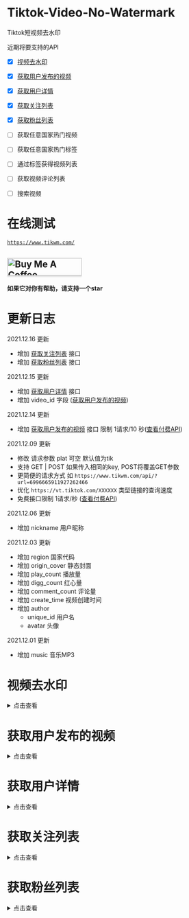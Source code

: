 # Tiktok-Video-No-Watermark

Tiktok短视频去水印


近期将要支持的API

+ [x] [视频去水印](#视频去水印)

+ [x] [获取用户发布的视频](#获取用户发布的视频)

+ [x] [获取用户详情](#获取用户详情)

+ [x] [获取关注列表](#获取关注列表)

+ [x] [获取粉丝列表](#获取粉丝列表)

+ [ ] 获取任意国家热门视频

+ [ ] 获取任意国家热门标签

+ [ ] 通过标签获得视频列表

+ [ ] 获取视频评论列表

+ [ ] 搜索视频

# 在线测试

[```https://www.tikwm.com/```](https://www.tikwm.com/)


## <a href="https://www.buymeacoffee.com/yi005" target="_blank"><img src="https://cdn.buymeacoffee.com/buttons/default-blue.png" alt="Buy Me A Coffee" style="height: 41px !important;width: 174px !important;box-shadow: 0px 3px 2px 0px rgba(190, 190, 190, 0.5) !important;-webkit-box-shadow: 0px 3px 2px 0px rgba(190, 190, 190, 0.5) !important;" ></a>

#### 如果它对你有帮助，请支持一个star

# 更新日志

2021.12.16 更新
+ 增加 [获取关注列表](#获取关注列表) 接口
+ 增加 [获取粉丝列表](#获取粉丝列表) 接口

2021.12.15 更新
+ 增加 [获取用户详情](#获取用户详情) 接口
+ 增加 video_id 字段 ([获取用户发布的视频](#获取用户发布的视频))

2021.12.14 更新

+ 增加 [获取用户发布的视频](#获取用户发布的视频) 接口 限制 1请求/10 秒([查看付费API](https://rapidapi.com/yi005/api/tiktok-video-no-watermark2/))

2021.12.09 更新

+ 修改 请求参数 plat 可空 默认值为tik
+ 支持 GET | POST 如果传入相同的key, POST将覆盖GET参数
+ 更简便的请求方式 如 ```https://www.tikwm.com/api/?url=6996665911927262466```
+ 优化 ```https://vt.tiktok.com/XXXXXX``` 类型链接的查询速度
+ 免费接口限制 1请求/秒 ([查看付费API](https://rapidapi.com/yi005/api/tiktok-video-no-watermark2/))

2021.12.06 更新

+ 增加 nickname 用户昵称

2021.12.03 更新

+ 增加 region 国家代码
+ 增加 origin_cover 静态封面
+ 增加 play_count 播放量
+ 增加 digg_count 红心量
+ 增加 comment_count 评论量
+ 增加 create_time 视频创建时间
+ 增加 author
    + unique_id 用户名
    + avatar 头像

2021.12.01 更新

+ 增加 music 音乐MP3

# 视频去水印

<details>
<summary>点击查看</summary>

### 接口地址：```https://www.tikwm.com/api/```

### 请求方式：```get|post```

### 参数

```
plat - 平台（tik） 不传默认为tik

url - 短视频地址 支持（6996665911927262466 | https://vt.tiktok.com/XXXXXX | https://www.tiktok.com/@umay_874/video/6996665911927262466）等多种链接格式
```

### 返回结果：Json

```json
{
  "code": 0,
  "msg": "success",
  "data": {
    "region": "TR",
    "title": "#hangi şarkılarla video atmamı isterdiniz 🇹🇷🐺#🐺🇹🇷🤘🐺🇹🇷🤘🐺🇹🇷🤘🐺🇹🇷 #gazimustafakemalataturk #yüksekova",
    "cover": "https://p16-sign-sg.tiktokcdn.com/obj/tos-alisg-p-0037/8c75c54aaa0f486cb6fe82d3e466cd11_1629038230?x-expires=1638532800&x-signature=%2FhxZ97lx9tvpccHiDoIV9ff7oJ4%3D",
    "origin_cover": "https://p16-sign-sg.tiktokcdn.com/tos-alisg-p-0037/15f610be8e2d4818bf049eda670e3611_1629038230~tplv-tiktokx-360p.jpeg?x-expires=1638532800&x-signature=S6nJz1rmuztGs1rADsKePgg37HY%3D",
    "play": "https://v16m-default.akamaized.net/4cc86938b3e2a3695b9127eb86b397b6/61aa0823/video/tos/alisg/tos-alisg-pve-0037c001/098a42acd7874257961c7ec7ea77a4cc/?a=0&br=1788&bt=894&cd=0%7C0%7C0&ch=0&cr=0&cs=0&cv=1&dr=0&ds=6&er=&ft=w.1R0FGgkag3-I&l=202112030605450102230821640703B9F3&lr=all&mime_type=video_mp4&net=0&pl=0&qs=0&rc=ajRocDk6ZjZsNzMzODczNEApZ2lnO2k1aWQ7Nzk4Zzk2ZGdkbm5ucjRvYWBgLS1kMS1zc2BjXy9iMTMwMDUzMTZeMmI6Yw%3D%3D&vl=&vr=",
    "wmplay": "https://v16m-default.akamaized.net/555d16254282b184d654b17338a68632/61aa0823/video/tos/alisg/tos-alisg-pve-0037c001/433818c0e6eb4554a8dc70fa12f76373/?a=0&br=1706&bt=853&cd=0%7C0%7C0&ch=0&cr=0&cs=0&cv=1&dr=0&ds=3&er=&ft=w.1R0FGgkag3-I&l=202112030605450102230821640703B9F3&lr=all&mime_type=video_mp4&net=0&pl=0&qs=0&rc=ajRocDk6ZjZsNzMzODczNEApaWZpNTNmZDs5N2Q0ZDo3M2dkbm5ucjRvYWBgLS1kMS1zc15fNS9gMl4vNmA2MmIwMmE6Yw%3D%3D&vl=&vr=",
    "music": "https://p16-va-default.akamaized.net/obj/musically-maliva-obj/6842547937583631110.mp3",
    "play_count": 56297,
    "digg_count": 5199,
    "comment_count": 130,
    "create_time": 1629038229,
    "author": {
      "unique_id": "umayyyy238",
      "nickname": "Umay 🐺",
      "avatar": "https://p16-sign-sg.tiktokcdn.com/tos-alisg-avt-0068/0f4b7298cc9c70d41f49eb36fd510186~c5_300x300.webp?x-expires=1638597600&x-signature=xQzF9C2X5CSXjlUMwovg6ZFGNPY%3D"
    }
  }
}
```

</details>

# 获取用户发布的视频

<details>
<summary>点击查看</summary>

### 接口地址：```https://www.tikwm.com/api/user/posts```

### 请求方式：```get|post```

### 参数

```
unique_id - 例 @mineodesu69 
count - 10 (最小1 最大35) 获取数量
cursor - 0 (hasMore为true时，可传入上次请求返回的cursor加载更多)
```

### 返回结果：Json

```json
{
  "code": 0,
  "msg": "success",
  "data": {
    "videos": [
      {
        "region": "JP",
        "title": "チャイナ服のスリットたまんないよね？🤭💕",
        "cover": "https://p16-sign-sg.tiktokcdn.com/obj/tos-alisg-p-0037/039a83b2a2a94b24b1e29a540f88ab49_1639312726?x-expires=1639512000&x-signature=8p7RLRMtXpua31Wa%2B1kDpwffZB8%3D",
        "origin_cover": "https://p16-sign-sg.tiktokcdn.com/tos-alisg-p-0037/7029c7e45b004372b9f30fd0dffea682_1639312725~tplv-tiktokx-360p.jpeg?x-expires=1639512000&x-signature=YJn1K9BaRoNJChphJwlK%2BMhrNoo%3D",
        "play": "https://v16m-default.akamaized.net/41caea488a8d07f9da0fd64e1cce9a9d/61b8fb08/video/tos/alisg/tos-alisg-pve-0037/c795108b3b384e0b851200eac80a72af/?a=0&br=5566&bt=2783&cd=0%7C0%7C0&ch=0&cr=0&cs=0&cv=1&dr=0&ds=3&er=&ft=w.1R0FGgkag3-I&l=202112141413530102451332071559A25D&lr=all&mime_type=video_mp4&net=0&pl=0&qs=0&rc=M3BtO2U6Zmx4OTMzODgzNEApOGg7NGhoOWU5N2Y4ZjplPGdpYi1scjQwbm5gLS1kLy1zc14tMC00YV8yX18yMzM0MzI6Yw%3D%3D&vl=&vr=",
        "wmplay": "https://v16m-default.akamaized.net/f9d89538f9e6b91f0d7f6f509fdd5903/61b8fb08/video/tos/alisg/tos-alisg-pve-0037/32b253a1b50646af8cdb08a253ed9a3a/?a=0&br=3408&bt=1704&cd=0%7C0%7C0&ch=0&cr=0&cs=0&cv=1&dr=0&ds=3&er=&ft=w.1R0FGgkag3-I&l=202112141413530102451332071559A25D&lr=all&mime_type=video_mp4&net=0&pl=0&qs=0&rc=M3BtO2U6Zmx4OTMzODgzNEApOTs6aTNoZjszNzs6N2g0aWdpYi1scjQwbm5gLS1kLy1zcy1eYy9eNjMvNjMvXjU1Xl86Yw%3D%3D&vl=&vr=",
        "music": "https://p16-va-default.akamaized.net/obj/musically-maliva-obj/7002634676770999045.mp3",
        "play_count": 7064,
        "digg_count": 324,
        "comment_count": 14,
        "create_time": 1639312724,
        "author": {
          "unique_id": "mineodesu69",
          "nickname": "こずりん",
          "avatar": "https://p16-sign-sg.tiktokcdn.com/tos-alisg-avt-0068/a1daf088c51a3183dae1513df606f3a8~c5_300x300.webp?x-expires=1639576800&x-signature=LE%2FGp5afJOJTwdMXUizKU%2FMyZtY%3D"
        }
      }
    ],
    "cursor": "1639312724000",
    "hasMore": true
  }
}
```

</details>


# 获取用户详情

<details>
<summary>点击查看</summary>

### 接口地址：```https://www.tikwm.com/api/user/info```

### 请求方式：```get|post```

### 参数

```
unique_id - 例 @mineodesu69 
```

### 返回结果：Json

```json
{
  "code": 0,
  "msg": "success",
  "data": {
    "user": {
      "id": "6943972350728700930",
      "uniqueId": "mineodesu69",
      "nickname": "こずりん",
      "avatarThumb": "https://p16-sign-sg.tiktokcdn.com/aweme/100x100/tos-alisg-avt-0068/a1daf088c51a3183dae1513df606f3a8.jpeg?x-expires=1639641600&x-signature=3a7O4IkK4j%2FhTRhKwpZAnbrHBqc%3D",
      "avatarMedium": "https://p16-sign-sg.tiktokcdn.com/aweme/720x720/tos-alisg-avt-0068/a1daf088c51a3183dae1513df606f3a8.jpeg?x-expires=1639641600&x-signature=qrorwjUDdRWZYDZ%2BnKDNlsGUeXw%3D",
      "avatarLarger": "https://p16-sign-sg.tiktokcdn.com/aweme/1080x1080/tos-alisg-avt-0068/a1daf088c51a3183dae1513df606f3a8.jpeg?x-expires=1639641600&x-signature=cF3LB9vK7SU%2F2QD%2BL2KBU2d2fVI%3D",
      "signature": "【毎日投稿🐼】\n→ → → 18時頃\n君にちょうどいい女の子·͜·\n長野出身今は関西\n- ̗̀  SNSまとめ👇🏻   ̖́-",
      "verified": false,
      "secUid": "MS4wLjABAAAAx79jlw39ozlKeUQoa9QjOtJBzelssB4fzLwYsL0za6BOjMxA0aYRq4COI3zI7lZ_",
      "secret": false,
      "ftc": false,
      "relation": 0,
      "openFavorite": true,
      "bioLink": {
        "link": "https://lit.link/kozurin69",
        "risk": 3
      },
      "commentSetting": 0,
      "duetSetting": 0,
      "stitchSetting": 0,
      "privateAccount": false,
      "isADVirtual": false
    },
    "stats": {
      "followingCount": 262,
      "followerCount": 207900,
      "heartCount": 1400000,
      "videoCount": 191,
      "diggCount": 911,
      "heart": 1400000
    }
  }
}
```

</details>

# 获取关注列表

<details>
<summary>点击查看</summary>

### 接口地址：```https://www.tikwm.com/api/user/following```

### 请求方式：```get|post```

### 参数

```
user_id - 例 6943972350728700930
count - 1 ~ 200 默认 50
time -  hasMore为真时，传入time加载下一页内容
```

### 返回结果：Json

```json
{
  "code": 0,
  "msg": "success",
  "data": {
    "followings": [{
      "id": "6566729240732614657",
      "region": "JP",
      "sec_uid": "MS4wLjABAAAAPjqPx1dTQnBcNVh02MLMStHYmM2fF55gofBYdZj-f45LZW83-W_JS2G6Xsa1XC6p",
      "unique_id": "yuuna_1210",
      "nickname": "悠那🌹🌕",
      "signature": "ﾌｱﾝﾏ🌹🌕Yuuna🇯🇵\nInstagram、YouTube、ファンクラブはこちら⬇️",
      "avatar": "https://p16-sign-sg.tiktokcdn.com/tos-alisg-avt-0068/91db82467172b59501cf42d89202b2ef~c5_300x300.webp?x-expires=1639742400&x-signature=H3F9uVCyzlk08lO9YooEnGpuK0E%3D",
      "aweme_count": 206,
      "follower_count": 1172117,
      "favoriting_count": 1430,
      "total_favorited": 6490676,
      "youtube_channel_title": "Yuuna ユウナ",
      "youtube_channel_id": "UCQzD8bUstNeFmxAq6BF2VWg",
      "twitter_name": "Yuuna12100930",
      "twitter_id": "1428762131105652739"
    }, {
      "id": "6821369322682778626",
      "region": "JP",
      "sec_uid": "MS4wLjABAAAA2_YTgxz3kLb2XoyC3xOXnosim3gdiqMtFHnjRvckabZJFQ40XBOVttDCiB5cwa3b",
      "unique_id": "i.am_natsuki_",
      "nickname": "なっちゅん🤍🍣",
      "signature": "Age:21   JAPAN🇯🇵TOKYO🗼\n\nLOVELY JAPANESE GIRL💓☕️🥰\n仲良くしてね！",
      "avatar": "https://p16-sign-sg.tiktokcdn.com/tos-alisg-avt-0068/d23cc59fad7298076477764d4cd7df93~c5_300x300.webp?x-expires=1639742400&x-signature=GOa3WnBctzln5z4MRhUqy%2BrBSJw%3D",
      "aweme_count": 351,
      "follower_count": 1404604,
      "favoriting_count": 1121,
      "total_favorited": 12353932,
      "youtube_channel_title": "",
      "youtube_channel_id": "",
      "twitter_name": "",
      "twitter_id": ""
    }, {
      "id": "6692395146128589826",
      "region": "JP",
      "sec_uid": "MS4wLjABAAAAtavTmHYF26Ja8bA5uOx9axGumONjGfkCflrOu0Hec4iRa6T9WR1ZaR-4Sj_0L2RN",
      "unique_id": "mi_030616",
      "nickname": "みｰ．⚠️反転．ピアス⚠️",
      "signature": "ただの趣味垢\nTwitterに住んでます",
      "avatar": "https://p77-sign-sg.tiktokcdn.com/tiktok-obj/9302bb57c71286126af3418752a47773~c5_300x300.webp?x-expires=1639742400&x-signature=Txoa6RS1vT5j8jBZxsOD%2B25GEzA%3D",
      "aweme_count": 174,
      "follower_count": 72278,
      "favoriting_count": 12895,
      "total_favorited": 2596014,
      "youtube_channel_title": "",
      "youtube_channel_id": "",
      "twitter_name": "mi_030616",
      "twitter_id": "1244569405922500610"
    }],
    "time": 1636154865,
    "hasMore": true
  }
}
```

</details>

# 获取粉丝列表

<details>
<summary>点击查看</summary>

### 接口地址：```https://www.tikwm.com/api/user/followers```

### 请求方式：```get|post```

### 参数

```
user_id - 例 6943972350728700930
count - 1 ~ 200 默认 50
time -  hasMore为真时，传入time加载下一页内容
```

### 返回结果：Json

```json
{
  "code": 0,
  "msg": "success",
  "data": {
    "followers": [{
      "id": "6855595320790729733",
      "region": "ES",
      "sec_uid": "MS4wLjABAAAACuAvUV44m5Y0vSinq0M74_8h7YaCqAinZIVHVAqAis47mBOais71J3bDMF50qBVE",
      "unique_id": "lvilla97",
      "nickname": "Lvilla97",
      "signature": "",
      "avatar": "https://p77-sign-va.tiktokcdn.com/musically-maliva-obj/1594805258216454~c5_300x300.webp?x-expires=1639742400&x-signature=osOmDQWdz06hyF5%2BqmncKjvrEqQ%3D",
      "aweme_count": 0,
      "follower_count": 251,
      "favoriting_count": 912,
      "total_favorited": 0,
      "youtube_channel_title": "",
      "youtube_channel_id": "",
      "twitter_name": "",
      "twitter_id": ""
    }, {
      "id": "7040005798647481350",
      "region": "MX",
      "sec_uid": "MS4wLjABAAAAS0rTw7JaFwtC_saKedK5mAz-iFCG7qcZoemEA4tsDUNEhA-25viTJTsm9dm1gycl",
      "unique_id": "sid90693",
      "nickname": "victor9069",
      "signature": "",
      "avatar": "https://p16-sign-va.tiktokcdn.com/musically-maliva-obj/1594805258216454~c5_300x300.webp?x-expires=1639742400&x-signature=i0LPE4cNks5ZGj0Wqk9f5fi4L3g%3D",
      "aweme_count": 0,
      "follower_count": 0,
      "favoriting_count": 0,
      "total_favorited": 0,
      "youtube_channel_title": "",
      "youtube_channel_id": "",
      "twitter_name": "",
      "twitter_id": ""
    }, {
      "id": "6581397055238029313",
      "region": "KH",
      "sec_uid": "MS4wLjABAAAAvfbRcWHIdDLM87XeKvt62Xm3VCa3iI8UHhH_OyPvAheW-WoDBmPsn-GJn7FONTd-",
      "unique_id": "conscience184",
      "nickname": "មនុស្សឈឺចាប់ជាងគេ គឺបង",
      "signature": "",
      "avatar": "https://p77-sign-sg.tiktokcdn.com/tiktok-obj/1606787272401921~c5_300x300.webp?x-expires=1639742400&x-signature=x7%2BdsNKfZZhIuFncfyF3QyMBfw4%3D",
      "aweme_count": 0,
      "follower_count": 76,
      "favoriting_count": 3999,
      "total_favorited": 0,
      "youtube_channel_title": "",
      "youtube_channel_id": "",
      "twitter_name": "",
      "twitter_id": ""
    }],
    "time": 1639657693,
    "hasMore": true
  }
}
```

</details>